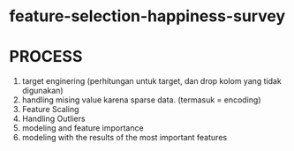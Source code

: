 # feature-selection-happiness-survey

# PROCESS
1. target enginering (perhitungan untuk target, dan drop kolom yang tidak digunakan)
2. handling mising value karena sparse data. (termasuk = encoding)
3. Feature Scaling
4. Handling Outliers
5. modeling and feature importance
6. modeling with the results of the most important features 